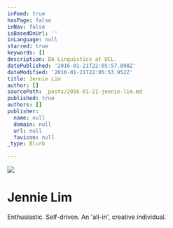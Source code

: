 ```yaml
---
inFeed: true
hasPage: false
inNav: false
isBasedOnUrl: ''
inLanguage: null
starred: true
keywords: []
description: BA Linguistics at UCL.
datePublished: '2016-01-21T22:05:57.098Z'
dateModified: '2016-01-21T22:05:53.952Z'
title: Jennie Lim
author: []
sourcePath: _posts/2016-01-21-jennie-lim.md
published: true
authors: []
publisher:
  name: null
  domain: null
  url: null
  favicon: null
_type: Blurb

---
```

![](https://s3-us-west-2.amazonaws.com/the-grid-img/p/0f1f6d2bb7e49695db3e19159aff417f2f8d462b.jpg)

# Jennie Lim

Enthusiastic. Self-driven. An 'all-in', creative individual.